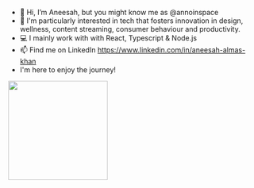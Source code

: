 - 👋 Hi, I’m Aneesah, but you might know me as @annoinspace
- 🌟 I'm particularly interested in tech that fosters innovation in design, wellness, content streaming, consumer behaviour and productivity.
- 💻 I mainly work with with React, Typescript & Node.js
- 📫 Find me on LinkedIn https://www.linkedin.com/in/aneesah-almas-khan
- I'm here to enjoy the journey!

<a href="[https://github.com/anuraghazra/github-readme-stats](https://github.com/annoinspace/github-readme-stats)">
  <img height=200 align="center" src="https://github-readme-stats.vercel.app/api?username=anuraghazra" />
</a>
<!-- <a href="https://github.com/anuraghazra/convoychat">
  <img height=200 align="center" src="https://github-readme-stats.vercel.app/api/top-langs?username=anuraghazra&layout=compact&langs_count=8&card_width=320" />
</a> -->
